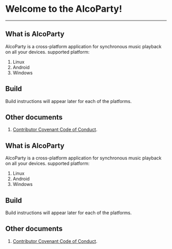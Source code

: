 # Welcome to the AlcoParty!
***************************
## What is AlcoParty
AlcoParty is a cross-platform application for synchronous music playback on all your devices.
supported platform: 
1. Linux
2. Android 
3. Windows 

## Build
Build instructions will appear later for each of the platforms.

## Оther documents
	
1. [Contributor Covenant Code of Conduct](/doc/CODE_OF_CONDUCT.md).


## What is AlcoParty
AlcoParty is a cross-platform application for synchronous music playback on all your devices.
supported platform: 
1. Linux
2. Android 
3. Windows 

## Build
Build instructions will appear later for each of the platforms.


## Оther documents
	
1. [Contributor Covenant Code of Conduct](/doc/CODE_OF_CONDUCT.md).


